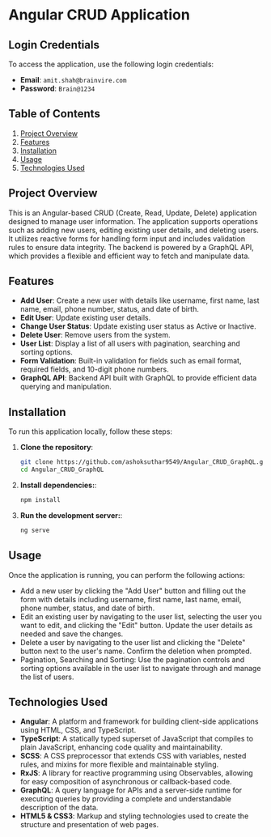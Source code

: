 # Angular CRUD Application

## Login Credentials

To access the application, use the following login credentials:

- **Email**: `amit.shah@brainvire.com`
- **Password**: `Brain@1234`

## Table of Contents

1. [Project Overview](#project-overview)
2. [Features](#features)
3. [Installation](#installation)
4. [Usage](#usage)
6. [Technologies Used](#technologies-used)

## Project Overview

This is an Angular-based CRUD (Create, Read, Update, Delete) application designed to manage user information. The application supports operations such as adding new users, editing existing user details, and deleting users. It utilizes reactive forms for handling form input and includes validation rules to ensure data integrity. The backend is powered by a GraphQL API, which provides a flexible and efficient way to fetch and manipulate data.

## Features

- **Add User**: Create a new user with details like username, first name, last name, email, phone number, status, and date of birth.
- **Edit User**: Update existing user details.
- **Change User Status**: Update existing user status as Active or Inactive.
- **Delete User**: Remove users from the system.
- **User List**: Display a list of all users with pagination, searching and sorting options.
- **Form Validation**: Built-in validation for fields such as email format, required fields, and 10-digit phone numbers.
- **GraphQL API**: Backend API built with GraphQL to provide efficient data querying and manipulation.

## Installation

To run this application locally, follow these steps:

1. **Clone the repository**:

   ```bash
   git clone https://github.com/ashoksuthar9549/Angular_CRUD_GraphQL.git
   cd Angular_CRUD_GraphQL

2. **Install dependencies:**:

   ```bash
   npm install

3. **Run the development server:**:

   ```bash
   ng serve

## Usage
Once the application is running, you can perform the following actions:

- Add a new user by clicking the "Add User" button and filling out the form with details including username, first name, last name, email, phone number, status, and date of birth.
- Edit an existing user by navigating to the user list, selecting the user you want to edit, and clicking the "Edit" button. Update the user details as needed and save the changes.
- Delete a user by navigating to the user list and clicking the "Delete" button next to the user's name. Confirm the deletion when prompted.
- Pagination, Searching and Sorting: Use the pagination controls and sorting options available in the user list to navigate through and manage the list of users.

## Technologies Used
- **Angular**: A platform and framework for building client-side applications using HTML, CSS, and TypeScript.
- **TypeScript**: A statically typed superset of JavaScript that compiles to plain JavaScript, enhancing code quality and maintainability.
- **SCSS**: A CSS preprocessor that extends CSS with variables, nested rules, and mixins for more flexible and maintainable styling.
- **RxJS**: A library for reactive programming using Observables, allowing for easy composition of asynchronous or callback-based code.
- **GraphQL**: A query language for APIs and a server-side runtime for executing queries by providing a complete and understandable description of the data.
- **HTML5 & CSS3**: Markup and styling technologies used to create the structure and presentation of web pages.
